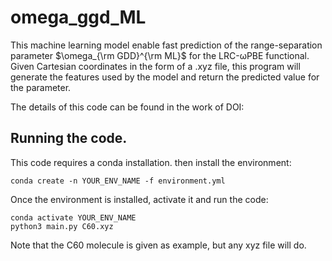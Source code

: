 # omega_ggd_ML

This machine learning model enable fast prediction of the range-separation parameter $\omega_{\rm GDD}^{\rm ML}$ for the LRC-&omega;PBE functional. Given Cartesian coordinates in the form of a .xyz file, this program will generate the features used by the model and return the predicted value for the parameter.

The details of this code can be found in the work of DOI:

## Running the code.

This code requires a conda installation. then install the environment:
```
conda create -n YOUR_ENV_NAME -f environment.yml
```

Once the environment is installed, activate it and run the code:
 ```
 conda activate YOUR_ENV_NAME
 python3 main.py C60.xyz
 ```
 
 Note that the C60 molecule is given as example, but any xyz file will do.
